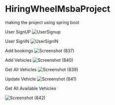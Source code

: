 # HiringWheelMsbaProject
making the project using spring boot 

User SignUP
![UserSignup](https://user-images.githubusercontent.com/70711348/199577792-1441e81f-a9a8-418d-a0fe-67edf0137a76.png)

User SignIN
![UserSignIN](https://user-images.githubusercontent.com/70711348/199577860-db4f5830-7c1f-49ab-b508-9d0427bdb6d2.png)

Add bookings
![Screenshot (837)](https://user-images.githubusercontent.com/70711348/199578169-b5110f17-f954-4b2e-83e6-d207106492b9.png)

Add Vehicles
![Screenshot (840)](https://user-images.githubusercontent.com/70711348/199578480-799c95d6-5fd6-4a4f-ac07-a874a6fbd18e.png)


Get All Vehicles
![Screenshot (839)](https://user-images.githubusercontent.com/70711348/199578353-ced5a9a6-1003-4e60-a103-5caf9f435a9d.png)

Update Vehicle
![Screenshot (841)](https://user-images.githubusercontent.com/70711348/199578593-744a130a-0449-459d-b643-67cf4809442f.png)

Get All Available Vehicles

![Screenshot (842)](https://user-images.githubusercontent.com/70711348/199578676-5024693a-dca9-4508-9345-e8a20dfdc4f9.png)
